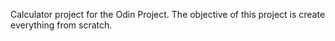 Calculator project for the Odin Project. The objective of this project is create everything from scratch. 